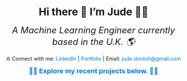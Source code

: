 <h1 align="center">
  Hi there 👋 I’m Jude 👨‍💻
</h1>

<p align="center">
  <span style="font-size: 24px;"><i>A Machine Learning Engineer currently based in the U.K. 🌎</i></span>
</p>
<p align="center">
  🌐 Connect with me: <a href="https://www.linkedin.com/in/jude-dontoh-42ab7011b" style="text-decoration: none; color: #007acc;">LinkedIn</a> | <a href="https://www.datascienceportfol.io/judedontoh" style="text-decoration: none; color: #007acc;">Portfolio</a> | Email: <a href="mailto:jude.dontoh@gmail.com" style="text-decoration: none; color: #007acc;">jude.dontoh@gmail.com</a>
</p>

<p align="center">
  <span style="font-size: 18px; color: #007acc;"><b>🚀🚀 Explore my recent projects below. 🚀🚀</b></span>
</p>


<!---
judedontoh/judedontoh is a ✨ special ✨ repository because its `README.md` (this file) appears on your GitHub profile.
You can click the Preview link to take a look at your changes.
--->
